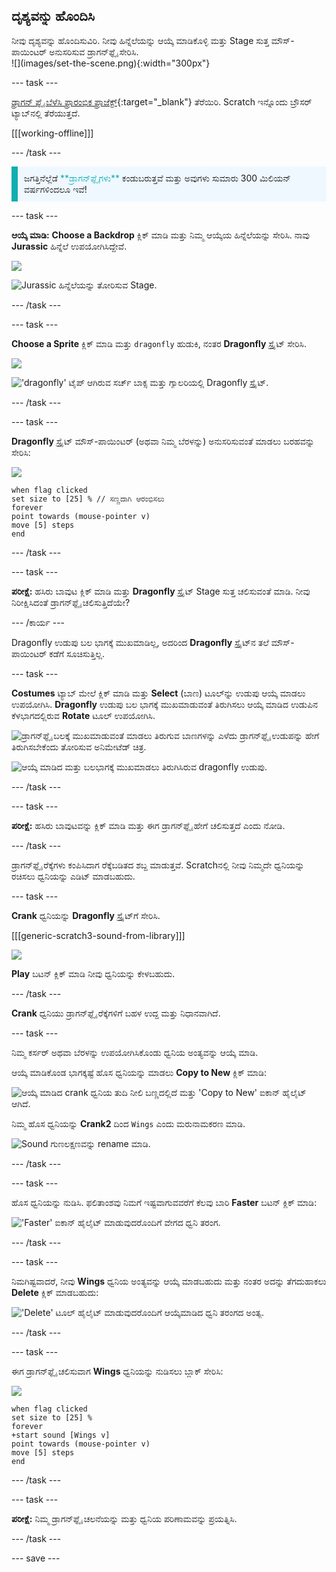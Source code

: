 ## ದೃಶ್ಯವನ್ನು ಹೊಂದಿಸಿ

<div style="display: flex; flex-wrap: wrap">
<div style="flex-basis: 200px; flex-grow: 1; margin-right: 15px;">
ನೀವು ದೃಶ್ಯವನ್ನು ಹೊಂದಿಸುವಿರಿ. ನೀವು ಹಿನ್ನೆಲೆಯನ್ನು ಆಯ್ಕೆ ಮಾಡಿಕೊಳ್ಳಿ ಮತ್ತು Stage ಸುತ್ತ ಮೌಸ್-ಪಾಯಿಂಟರ್‌ ಅನುಸರಿಸುವ ಡ್ರಾಗನ್‌ಫ್ಲೈ ಸೇರಿಸಿ.
</div>
<div>
![](images/set-the-scene.png){:width="300px"}
</div>
</div>

--- task ---

[ಡ್ರಾಗನ್‌ ಫ್ಲೈ ಬೆಳೆಸಿ ಪ್ರಾರಂಭಿಕ ಪ್ರಾಜೆಕ್ಟ್](https://scratch.mit.edu/projects/535695413/editor){:target="_blank"} ತೆರೆಯಿರಿ. Scratch ಇನ್ನೊಂದು ಬ್ರೌಸರ್ ಟ್ಯಾಬ್‌ನಲ್ಲಿ ತೆರೆಯುತ್ತದೆ.

[[[working-offline]]]

--- /task ---

<p style="border-left: solid; border-width:10px; border-color: #0faeb0; background-color: aliceblue; padding: 10px;">
ಜಗತ್ತಿನೆಲ್ಲೆಡೆ <span style="color: #0faeb0">**ಡ್ರಾಗನ್‌ಫ್ಲೈಗಳು**</span> ಕಂಡುಬರುತ್ತವೆ ಮತ್ತು ಅವುಗಳು ಸುಮಾರು 300 ಮಿಲಿಯನ್‌ ವರ್ಷಗಳಿಂದಲೂ ಇವೆ!</p>

--- task ---

**ಆಯ್ಕೆ ಮಾಡಿ:** **Choose a Backdrop** ಕ್ಲಿಕ್‌ ಮಾಡಿ ಮತ್ತು ನಿಮ್ಮ ಆಯ್ಕೆಯ ಹಿನ್ನೆಲೆಯನ್ನು ಸೇರಿಸಿ. ನಾವು **Jurassic** ಹಿನ್ನೆಲೆ ಉಪಯೋಗಿಸಿದ್ದೇವೆ.

![](images/choose-backdrop-icon.png)

![Jurassic ಹಿನ್ನೆಲೆಯನ್ನು ತೋರಿಸುವ Stage.](images/Jurassic-backdrop.png)

--- /task ---

--- task ---

**Choose a Sprite** ಕ್ಲಿಕ್‌ ಮಾಡಿ ಮತ್ತು `dragonfly` ಹುಡುಕಿ, ನಂತರ **Dragonfly** ಸ್ಪ್ರೈಟ್‌ ಸೇರಿಸಿ.

![](images/choose-sprite-icon.png)

!['dragonfly' ಟೈಪ್‌ ಆಗಿರುವ ಸರ್ಚ್‌ ಬಾಕ್ಸ ಮತ್ತು ಗ್ಯಾಲರಿಯಲ್ಲಿ Dragonfly ಸ್ಪ್ರೈಟ್.](images/dragonfly-search.png)

--- /task ---

--- task ---

**Dragonfly** ಸ್ಪ್ರೈಟ್‌ ಮೌಸ್-ಪಾಯಿಂಟರ್‌ (ಅಥವಾ ನಿಮ್ಮ ಬೆರಳನ್ನು) ಅನುಸರಿಸುವಂತೆ ಮಾಡಲು ಬರಹವನ್ನು ಸೇರಿಸಿ:

![](images/dragonfly-icon.png)

```blocks3
when flag clicked
set size to [25] % // ಸಣ್ಣದಾಗಿ ಆರಂಭಿಸಲು
forever
point towards (mouse-pointer v)
move [5] steps
end
```
--- /task ---

--- task ---

**ಪರೀಕ್ಷೆ:** ಹಸಿರು ಬಾವುಟ ಕ್ಲಿಕ್‌ ಮಾಡಿ ಮತ್ತು **Dragonfly** ಸ್ಪ್ರೈಟ್‌ Stage ಸುತ್ತ ಚಲಿಸುವಂತೆ ಮಾಡಿ. ನೀವು ನಿರೀಕ್ಷಿಸಿದಂತೆ ಡ್ರಾಗನ್‌ಫ್ಲೈ ಚಲಿಸುತ್ತಿದೆಯೇ?

--- /ಕಾರ್ಯ ---

Dragonfly ಉಡುಪು ಬಲ ಭಾಗಕ್ಕೆ ಮುಖಮಾಡಿಲ್ಲ, ಅದರಿಂದ **Dragonfly** ಸ್ಪ್ರೈಟ್‌ನ ತಲೆ ಮೌಸ್-ಪಾಯಿಂಟರ್‌ ಕಡೆಗೆ ಸೂಚಿಸುತ್ತಿಲ್ಲ.

--- task ---

**Costumes** ಟ್ಯಾಬ್‌ ಮೇಲೆ ಕ್ಲಿಕ್‌ ಮಾಡಿ ಮತ್ತು **Select** (ಬಾಣ) ಟೂಲ್‌ನ್ನು ಉಡುಪು ಆಯ್ಕೆ ಮಾಡಲು ಉಪಯೋಗಿಸಿ. **Dragonfly** ಉಡುಪು ಬಲ ಭಾಗಕ್ಕೆ ಮುಖಮಾಡುವಂತೆ ತಿರುಗಿಸಲು ಆಯ್ಕೆ ಮಾಡಿದ ಉಡುಪಿನ ಕೆಳಭಾಗದಲ್ಲಿರುವ **Rotate** ಟೂಲ್‌ ಉಪಯೋಗಿಸಿ.

![ಡ್ರಾಗನ್‌ಫ್ಲೈ ಬಲಕ್ಕೆ ಮುಖಮಾಡುವಂತೆ ಮಾಡಲು ತಿರುಗುವ ಬಾಣಗಳನ್ನು ಎಳೆದು ಡ್ರಾಗನ್‌ಫ್ಲೈ ಉಡುಪನ್ನು ಹೇಗೆ ತಿರುಗಿಸಬೇಕೆಂದು ತೋರಿಸುವ ಅನಿಮೇಟೆಡ್‌ ಚಿತ್ರ.](images/rotated-costume.gif)

![ಆಯ್ಕೆ ಮಾಡಿದ ಮತ್ತು ಬಲಭಾಗಕ್ಕೆ ಮುಖಮಾಡಲು ತಿರುಗಿಸಿರುವ dragonfly ಉಡುಪು.](images/rotated-costume.png)

--- /task ---

--- task ---

**ಪರೀಕ್ಷೆ:** ಹಸಿರು ಬಾವುಟವನ್ನು ಕ್ಲಿಕ್‌ ಮಾಡಿ ಮತ್ತು ಈಗ ಡ್ರಾಗನ್‌ಫ್ಲೈ ಹೇಗೆ ಚಲಿಸುತ್ತದೆ ಎಂದು ನೋಡಿ.

--- /task ---

ಡ್ರಾಗನ್‌ಫ್ಲೈ ರೆಕ್ಕೆಗಳು ಕಂಪಿಸಿದಾಗ ರೆಕ್ಕೆಬಡಿತದ ಶಬ್ದ ಮಾಡುತ್ತವೆ. Scratchನಲ್ಲಿ ನೀವು ನಿಮ್ಮದೇ ಧ್ವನಿಯನ್ನು ರಚಿಸಲು ಧ್ವನಿಯನ್ನು ಎಡಿಟ್‌ ಮಾಡಬಹುದು.

--- task ---

**Crank** ಧ್ವನಿಯನ್ನು **Dragonfly** ಸ್ಪ್ರೈಟ್‌ಗೆ ಸೇರಿಸಿ.

[[[generic-scratch3-sound-from-library]]]

![](images/crank-sound-editor.png)

**Play** ಬಟನ್‌ ಕ್ಲಿಕ್‌ ಮಾಡಿ ನೀವು ಧ್ವನಿಯನ್ನು ಕೇಳಬಹುದು.

--- /task ---

**Crank** ಧ್ವನಿಯು ಡ್ರಾಗನ್‌ಫ್ಲೈ ರೆಕ್ಕೆಗಳಿಗೆ ಬಹಳ ಉದ್ದ ಮತ್ತು ನಿಧಾನವಾಗಿದೆ.

--- task ---

ನಿಮ್ಮ ಕರ್ಸರ್‌ ಅಥವಾ ಬೆರಳನ್ನು ಉಪಯೋಗಿಸಿಕೊಂಡು ಧ್ವನಿಯ ಅಂತ್ಯವನ್ನು ಆಯ್ಕೆ ಮಾಡಿ.

ಆಯ್ಕೆ ಮಾಡಿಕೊಂಡ ಭಾಗಕ್ಕಷ್ಟೆ ಹೊಸ ಧ್ವನಿಯನ್ನು ಮಾಡಲು **Copy to New** ಕ್ಲಿಕ್‌ ಮಾಡಿ:

![ಆಯ್ಕೆ ಮಾಡಿದ crank ಧ್ವನಿಯ ತುದಿ ನೀಲಿ ಬಣ್ಣದಲ್ಲಿದೆ ಮತ್ತು 'Copy to New' ಐಕಾನ್‌ ಹೈಲೈಟ್‌ ಆಗಿದೆ.](images/crank-copy-end.png)

ನಿಮ್ಮ ಹೊಸ ಧ್ವನಿಯನ್ನು **Crank2** ದಿಂದ `Wings` ಎಂದು ಮರುನಾಮಕರಣ ಮಾಡಿ.

![Sound ಗುಣಲಕ್ಷಣವನ್ನು rename‌ ಮಾಡಿ.](images/crank-wings-sound.png)

--- /task ---

--- task ---

ಹೊಸ ಧ್ವನಿಯನ್ನು ನುಡಿಸಿ. ಫಲಿತಾಂಶವು ನಿಮಗೆ ಇಷ್ಟವಾಗುವವರೆಗೆ ಕೆಲವು ಬಾರಿ **Faster** ಬಟನ್‌ ಕ್ಲಿಕ್‌ ಮಾಡಿ:

!['Faster' ಐಕಾನ್‌ ಹೈಲೈಟ್‌ ಮಾಡುವುದರೊಂದಿಗೆ ವೇಗದ ಧ್ವನಿ ತರಂಗ.](images/wings-faster.png)

--- /task ---

--- task ---

ನಿಮಗಿಷ್ಟವಾದರೆ, ನೀವು **Wings** ಧ್ವನಿಯ ಅಂತ್ಯವನ್ನು ಆಯ್ಕೆ ಮಾಡಬಹುದು ಮತ್ತು ನಂತರ ಅದನ್ನು ತೆಗದುಹಾಕಲು **Delete** ಕ್ಲಿಕ್‌ ಮಾಡಬಹುದು:

!['Delete' ಟೂಲ್‌ ಹೈಲೈಟ್‌ ಮಾಡುವುದರೊಂದಿಗೆ ಆಯ್ಕೆಮಾಡಿದ ಧ್ವನಿ ತರಂಗದ ಅಂತ್ಯ.](images/wings-shorter.png)

--- /task ---

--- task ---

ಈಗ ಡ್ರಾಗನ್‌ಫ್ಲೈ ಚಲಿಸುವಾಗ **Wings** ಧ್ವನಿಯನ್ನು ನುಡಿಸಲು ಬ್ಲಾಕ್‌ ಸೇರಿಸಿ:

![](images/dragonfly-icon.png)

```blocks3
when flag clicked
set size to [25] %
forever
+start sound [Wings v]
point towards (mouse-pointer v)
move [5] steps
end
```
--- /task ---

--- task ---

**ಪರೀಕ್ಷೆ:** ನಿಮ್ಮ ಡ್ರಾಗನ್‌ಫ್ಲೈ ಚಲನೆಯನ್ನು ಮತ್ತು ಧ್ವನಿಯ ಪರಿಣಾಮವನ್ನು ಪ್ರಯತ್ನಿಸಿ.

--- /task ---

--- save ---
